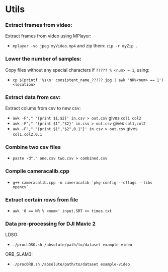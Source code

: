 # Utils

### Extract frames from video:
Extract frames from video using MPlayer:
* `mplayer -vo jpeg myVideo.mp4` and zip them: `zip -r myZip .`

### Lower the number of samples:
Copy files without any special characters if `????? % <num> = 1`, using: 
* `cp $(printf '%s\n' consistent_name_?????.jpg | awk 'NR%<num> == 1') <location>`

### Extract data from csv:
Extract colums from csv to new csv:
* `awk -F"," '{print $1,$2}' in.csv > out.csv` gives `col1 col2`
* `awk -F"," '{print $1","$2}' in.csv > out.csv` gives `col1,col2`
* `awk -F"," '{print $1","$2",0.1"}' in.csv > out.csv` gives `col1,col2,0.1`

### Combine two csv files
* `paste -d"," one.csv two.csv > combined.csv`

### Compile cameracalib.cpp
* ``g++ cameracalib.cpp -o cameracalib `pkg-config --cflags --libs opencv` ``

### Extract certain rows from file
* `awk '0 == NR % <num>' input.SRT >> times.txt`

### Data pre-processing for DJI Mavic 2
LDSO:
* `./procLDSO.sh /absolute/path/to/dataset example-video`

ORB_SLAM3:
* `./procORB.sh /absolute/path/to/dataset example-video`
